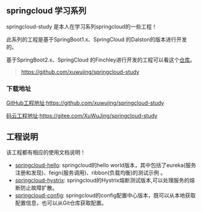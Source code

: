 ## springcloud 学习系列
springcloud-study 是本人在学习系列springcloud的一些工程！



此系列的工程是基于SpringBoot1.x、SpringCloud 的Dalston的版本进行开发的。

基于SpringBoot2.x、SpringCloud 的Finchley进行开发的工程可以看这个[仓库](https://github.com/xuwujing/springcloud-study)。

> https://github.com/xuwujing/springcloud-study

### 下载地址

[GitHub工程地址](https://github.com/xuwujing/springcloud-study):https://github.com/xuwujing/springcloud-study

[码云工程地址](https://gitee.com/XuWuJing/springcloud-study):https://gitee.com/XuWuJing/springcloud-study

## 工程说明

该工程都有相应的使用文档说明！

- [springcloud-hello](https://github.com/xuwujing/springcloud-study-old/tree/master/springcloud-hello): springcloud的hello world版本，其中包括了eureka(服务注册和发现)、feign(服务调用)、ribbon(负载均衡)的测试示例 。
- [springcloud-hystrix](https://github.com/xuwujing/springcloud-study-old/tree/master/springcloud-hystrix): springcloud的Hystrix熔断测试版本,可以处理服务的熔断防止故障扩散。
- [springcloud-config](https://github.com/xuwujing/springcloud-study-old/tree/master/springcloud-config): springcloud的config配置中心版本，既可以从本地获取配置信息，也可以从Git仓库获取配置。